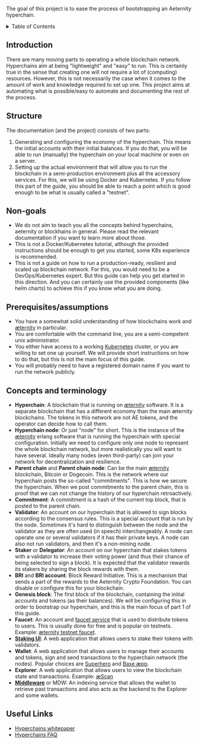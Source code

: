 The goal of this project is to ease the process of bootstrapping an Aeternity hyperchain.

<details>
  <summary>Table of Contents</summary>

- [Introduction](#introduction)
- [Structure](#structure)
- [Non-goals](#non-goals)
- [Prerequisites/assumptions](#prerequisitesassumptions)
- [Concepts and terminology](#concepts-and-terminology)
- [Useful Links](#useful-links)

</details>

## Introduction
There are many moving parts to operating a whole blockchain network.
Hyperchains aim at being "lightweight" and "easy" to run. This is certainly true in the sense that
creating one will not require a lot of (computing) resources.
However, this is not necessarily the case when it comes to the amount of work and knowledge required to set up one.
This project aims at automating what is possible/easy to automate and documenting the rest of the process.

## Structure
The documentation (and the project) consists of two parts:
1. Generating and configuring the economy of the hyperchain. This means the initial accounts with their initial balances. 
If you do that, you will be able to run (manually) the hyperchain on your local machine or even on a server.
2. Setting up the actual environment that will allow you to run the blockchain in a semi-production environment plus 
all the accessory services.
For this, we will be using Docker and Kubernetes.
If you follow this part of the guide, you should be able to reach a point which is good enough to be what is usually
called a "testnet".

## Non-goals
- We do not aim to teach you all the concepts behind hyperchains, aeternity or blockhains in general. Please read the
relevant documentation if you want to learn more about those.
- This is not a Docker/Kubernetes tutorial, although the provided instructions should be enough to get you started,
some K8s experience is recommended.
- This is not a guide on how to run a production-ready, resilient and scaled up blockchain network.
For this, you would need to be a DevOps/Kubernetes expert.
But this guide can help you get started in this direction.
And you can certainly use the provided components (like helm charts) to achieve this if you know what you are doing.

## Prerequisites/assumptions
- You have a somewhat solid understanding of how blockchains work and [æternity](https://github.com/aeternity/aeternity) in particular.
- You are comfortable with the command line, you are a semi-competent unix administrator.
- You either have access to a working [Kubernetes](https://kubernetes.io/) cluster, or you are willing to set one up yourself.
We will provide short instructions on how to do that, but this is not the main focus of this guide.
- You will probably need to have a registered domain name if you want to run the network publicly.

## Concepts and terminology
- **Hyperchain**: A blockchain that is running on [æternity](https://github.com/aeternity/aeternity) software. It is a separate blockchain that has a different
economy than the main æternity blockchains. The tokens in this network are not AE tokens, and the operator can decide
how to call them. 
- **Hyperchain node**: Or just "node" for short. This is the instance of the [æternity](https://github.com/aeternity/aeternity) erlang software that is running
the hyperchain with special configuration. Initially we need to configure only one node to represent the whole blockchain network, but more realistically
you will want to have several. Ideally many nodes (even third-party) can join your network for decentralization 
and resilience.
- **Parent chain** and **Parent chain node**: Can be the main [æternity](https://github.com/aeternity/aeternity) blockchain, Bitcoin or Dogecoin.
This is the network where our hyperchain posts the so-called "commitments".
This is how we secure the hyperchain.
When we post commitments to the parent chain,
this is proof that we can not change the history of our hyperchain retroactively.
- **Commitment**: A commitment is a hash of the current top block, that is posted to the parent chain.
- **Validator**: An account on our hyperchain that is allowed to sign blocks according to the consensus rules.
This is a special account that is run by the node. Sometimes it's hard to distinguish between the node and
the validator as they are often used (in speech) interchangeably. A node can operate one or several validators if it
has their private keys. A node can also not run validators, and then it's a non-mining node.
- **Staker** or **Delegator**: An account on our hyperchain that stakes tokens with a validator to increase their
voting power (and thus their chance of being selected to sign a block). It is expected that the validator rewards its 
stakers by sharing the block rewards with them.
- **BRI** and **BRI account**: Block Reward Initiative.
This is a mechanism that sends a part of the rewards to the Aeternity Crypto Foundation.
You can disable or configure this for your blockchain.
- **Genesis block**: The first block of the blockchain, containing the initial accounts and tokens (as their balances).
We will be configuring this in order to bootstrap our hyperchain, and this is the main focus of part 1 of this guide.
- **Faucet**: An account and [faucet service](https://github.com/aeternity/aepp-faucet) that is used to distribute tokens to users. This is usually done for free and is
  popular on testnets. Example: [æternity testnet faucet](https://faucet.aepps.com/).
- **[Staking UI](https://github.com/aeternity/aepp-hc-ui)**: A web application that allows users to stake their tokens with validators.
- **Wallet**: A web application that allows users to manage their accounts and tokens, sign and send transactions to the
hyperchain network (the nodes). Popular choices are [Superhero](https://wallet.superhero.com/) and [Base æpp](https://base.aepps.com/).
- **Explorer**: A web application that allows users to view the blockchain state and transactions. Example: [æScan](https://aescan.io/)
- **[Middleware](https://github.com/aeternity/ae_mdw)** or MDW: An indexing service that allows the wallet to retrieve past transactions and also acts as
the backend to the Explorer and some wallets.

## Useful Links
- [Hyperchains whitepaper](https://forum.aeternity.com/t/hyperchains-whitepaper-is-released/7812)
- [Hyperchains FAQ](https://forum.aeternity.com/t/hyperchains-faq/7629)